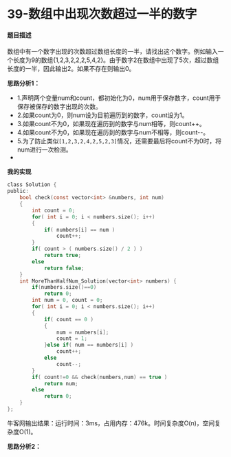 # 39-数组中出现次数超过一半的数字

#### 题目描述

数组中有一个数字出现的次数超过数组长度的一半，请找出这个数字。例如输入一个长度为9的数组{1,2,3,2,2,2,5,4,2}。由于数字2在数组中出现了5次，超过数组长度的一半，因此输出2。如果不存在则输出0。


**思路分析1：**

-	1.声明两个变量num和count，都初始化为0，num用于保存数字，count用于保存被保存的数字出现的次数。
-	2.如果count为0，则num设为目前遍历到的数字，count设为1。
-	3.如果count不为0，如果现在遍历到的数字与num相等，则count++。
-	4.如果count不为0，如果现在遍历到的数字与num不相等，则count--。
-	5.为了防止类似`[1,2,3,2,4,2,5,2,3]`情况，还需要最后将count不为0时，将num进行一次检测。
-	


**我的实现**

```c
class Solution {
public:
    bool check(const vector<int> &numbers, int num)
    {
        int count = 0;
        for( int i = 0; i < numbers.size(); i++)
        {
            if( numbers[i] == num )
                count++;
        }
        if( count > ( numbers.size() / 2 ) )
            return true;
        else 
            return false;
    }
    int MoreThanHalfNum_Solution(vector<int> numbers) {
        if(numbers.size()==0)
            return 0;
        int num = 0, count = 0;
        for( int i = 0; i < numbers.size(); i++)
        {
            if( count == 0 )
            {
                num = numbers[i];
                count = 1;
            }else if( num == numbers[i] )
                count++;
            else
                count--;  
        }
        if( count!=0 && check(numbers,num) == true )
            return num;
        else
            return 0;
    }
};
```

牛客网输出结果：运行时间：3ms，占用内存：476k。时间复杂度O(n)，空间复杂度O(1)。


**思路分析2：**

